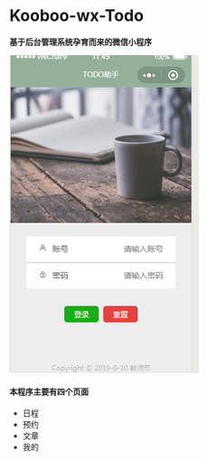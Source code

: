 # Kooboo-wx-Todo
**基于后台管理系统孕育而来的微信小程序**

![avatar](images\login.png)
#### 本程序主要有四个页面

- 日程
- 预约
- 文章
- 我的

